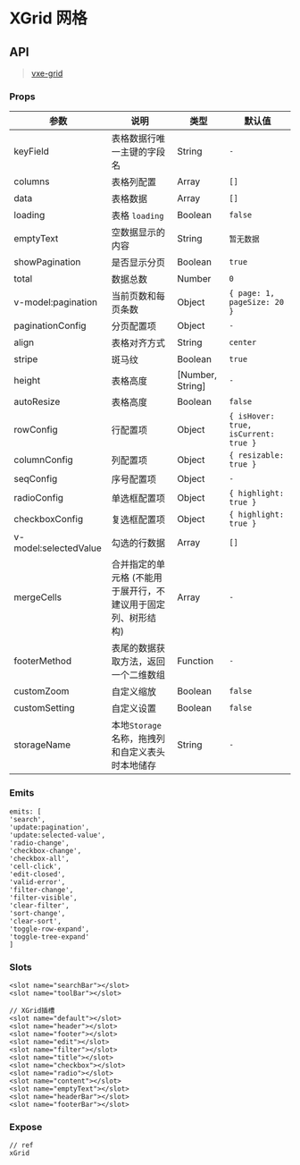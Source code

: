 # XGrid 网格

## API

> [vxe-grid](https://vxetable.cn/v4/#/grid/api)

### Props

| 参数 | 说明 | 类型 | 默认值 |
| --- | --- | --- | --- |
| keyField | 表格数据行唯一主键的字段名 | String | `-` |
| columns | 表格列配置 | Array | `[]` |
| data | 表格数据 | Array | `[]` |
| loading | 表格 `loading` | Boolean | `false` |
| emptyText | 空数据显示的内容 | String | `暂无数据` |
| showPagination | 是否显示分页 | Boolean | `true` |
| total | 数据总数 | Number | `0` |
| v-model:pagination | 当前页数和每页条数 | Object | `{ page: 1, pageSize: 20 }` |
| paginationConfig | 分页配置项 | Object | `-` |
| align | 表格对齐方式 | String | `center` |
| stripe | 斑马纹 | Boolean | `true` |
| height | 表格高度 | [Number, String] | `-` |
| autoResize | 表格高度 | Boolean | `false` |
| rowConfig | 行配置项 | Object | `{ isHover: true, isCurrent: true }` |
| columnConfig | 列配置项 | Object | `{ resizable: true }` |
| seqConfig | 序号配置项 | Object | `-` |
| radioConfig | 单选框配置项 | Object | `{ highlight: true }` |
| checkboxConfig | 复选框配置项 | Object | `{ highlight: true }` |
| v-model:selectedValue | 勾选的行数据 | Array | `[]` |
| mergeCells | 合并指定的单元格 (不能用于展开行，不建议用于固定列、树形结构) | Array | `-` |
| footerMethod | 表尾的数据获取方法，返回一个二维数组 | Function | `-` |
| customZoom | 自定义缩放 | Boolean | `false` |
| customSetting | 自定义设置 | Boolean | `false` |
| storageName | 本地`Storage`名称，拖拽列和自定义表头时本地储存 | String | `-` |

### Emits

```vue
emits: [
'search',
'update:pagination',
'update:selected-value',
'radio-change',
'checkbox-change',
'checkbox-all',
'cell-click',
'edit-closed',
'valid-error',
'filter-change',
'filter-visible',
'clear-filter',
'sort-change',
'clear-sort',
'toggle-row-expand',
'toggle-tree-expand'
]
```

### Slots

```vue
<slot name="searchBar"></slot>
<slot name="toolBar"></slot>

// XGrid插槽
<slot name="default"></slot>
<slot name="header"></slot>
<slot name="footer"></slot>
<slot name="edit"></slot>
<slot name="filter"></slot>
<slot name="title"></slot>
<slot name="checkbox"></slot>
<slot name="radio"></slot>
<slot name="content"></slot>
<slot name="emptyText"></slot>
<slot name="headerBar"></slot>
<slot name="footerBar"></slot>
```

### Expose

```vue
// ref
xGrid
```
